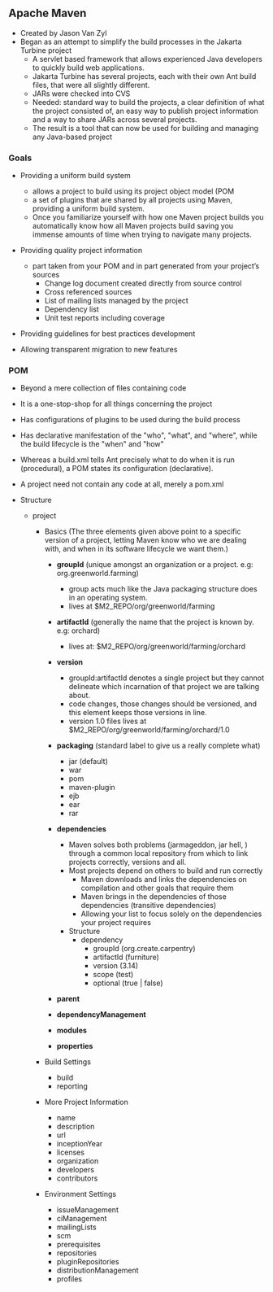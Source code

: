 ## Apache Maven
- Created by Jason Van Zyl
- Began as an attempt to simplify the build processes in the Jakarta Turbine project
    - A servlet based framework that allows experienced Java developers to quickly build web applications.
    - Jakarta Turbine has several projects, each with their own Ant build files, that were all slightly different.
    - JARs were checked into CVS
    - Needed:  standard way to build the projects, a clear definition of what the project consisted of, an easy way to publish project information and a way to share JARs across several projects.
    - The result is a tool that can now be used for building and managing any Java-based project

### Goals
- Providing a uniform build system
    -  allows a project to build using its project object model (POM
    -  a set of plugins that are shared by all projects using Maven, providing a uniform build system.
    - Once you familiarize yourself with how one Maven project builds you automatically know how all Maven projects build saving you immense amounts of time when trying to navigate many projects.

- Providing quality project information
    - part taken from your POM and in part generated from your project’s sources
        - Change log document created directly from source control
        - Cross referenced sources
        - List of mailing lists managed by the project
        - Dependency list
        - Unit test reports including coverage
- Providing guidelines for best practices development
- Allowing transparent migration to new features


### POM
- Beyond a mere collection of files containing code
- It is a one-stop-shop for all things concerning the project
- Has configurations of plugins to be used during the build process
- Has declarative manifestation of the "who", "what", and "where", while the build lifecycle is the "when" and "how"
-  Whereas a build.xml tells Ant precisely what to do when it is run (procedural), a POM states its configuration (declarative).

- A project need not contain any code at all, merely a pom.xml
- Structure
    - project
        - Basics (The three elements given above point to a specific version of a project, letting Maven know who we are dealing with, and when in its software lifecycle we want them.)
            - **groupId** (unique amongst an organization or a project. e.g: org.greenworld.farming)
                - group acts much like the Java packaging structure does in an operating system.
                - lives at $M2_REPO/org/greenworld/farming 
            - **artifactId** (generally the name that the project is known by. e.g: orchard)
                - lives at: $M2_REPO/org/greenworld/farming/orchard
            - **version**
                - groupId:artifactId denotes a single project but they cannot delineate which incarnation of that project we are talking about.
                -  code changes, those changes should be versioned, and this element keeps those versions in line.
                - version 1.0 files lives at $M2_REPO/org/greenworld/farming/orchard/1.0 
            - **packaging** (standard label to give us a really complete what)
                - jar (default)
                - war
                - pom
                - maven-plugin
                - ejb
                - ear
                - rar
        
            - **dependencies**
                - Maven solves both problems (jarmageddon, jar hell, ) through a common local repository from which to link projects correctly, versions and all.
                - Most projects depend on others to build and run correctly
                    - Maven downloads and links the dependencies on compilation and other goals that require them
                    - Maven brings in the dependencies of those dependencies (transitive dependencies)
                    - Allowing your list to focus solely on the dependencies your project requires
                - Structure
                    - dependency
                        - groupId (org.create.carpentry)
                        - artifactId (furniture)
                        - version (3.14)
                        - scope (test)
                        - optional (true | false)


            - **parent**
            - **dependencyManagement**
            - **modules**
            - **properties**

        - Build Settings
            - build
            - reporting

        - More Project Information
            - name
            - description
            - url
            - inceptionYear
            - licenses
            - organization
            - developers
            - contributors

        - Environment Settings
            - issueManagement
            - ciManagement
            - mailingLists
            - scm
            - prerequisites
            - repositories
            - pluginRepositories
            - distributionManagement
            - profiles
